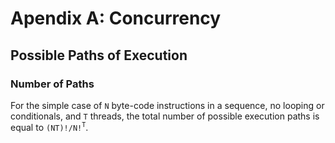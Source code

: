 # Apendix A: Concurrency

## Possible Paths of Execution

### Number of Paths

For the simple case of `N` byte-code instructions in a sequence, no looping or conditionals, and `T` threads, the total number of possible execution paths is equal to `(NT)!/N!`<sup>`T`</sup>.
